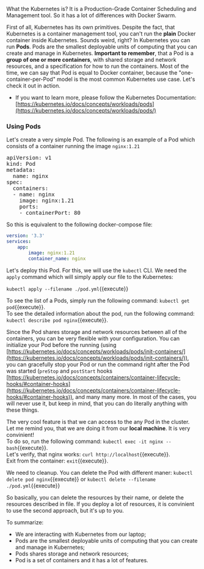 What the Kubernetes is? It is a Production-Grade Container Scheduling and Management tool. So it has a lot of differences with Docker Swarm.

First of all, Kubernetes has its own primitives. Despite the fact, that Kubernetes is a container management tool, you can't run the **plain** Docker container inside Kubernetes. Sounds weird, right? In Kubernetes you can run **Pods**. Pods are the smallest deployable units of computing that you can create and manage in Kubernetes. **Important to remember**, that a Pod is a **group of one or more containers**, with shared storage and network resources, and a specification for how to run the containers. Most of the time, we can say that Pod is equal to Docker container, because the "one-container-per-Pod" model is the most common Kubernetes use case. Let's check it out in action.

- If you want to learn more, please follow the Kubernetes Documentation: [https://kubernetes.io/docs/concepts/workloads/pods](https://kubernetes.io/docs/concepts/workloads/pods/)

### Using Pods

Let's create a very simple Pod. The following is an example of a Pod which consists of a container running the image `nginx:1.21`

<pre class="file" data-filename="pod.yml" data-target="replace">
apiVersion: v1
kind: Pod
metadata:
  name: nginx
spec:
  containers:
  - name: nginx
    image: nginx:1.21
    ports:
    - containerPort: 80
</pre>

So this is equivalent to the following docker-compose file:

```yaml
version: '3.3'
services:
	app:
		image: nginx:1.21
		container_name: nginx
```

Let's deploy this Pod. For this, we will use the `kubectl` CLI. We need the `apply` command which will simply apply our file to the Kubernetes:  

`kubectl apply --filename ./pod.yml`{{execute}}

To see the list of a Pods, simply run the following command: `kubectl get pod`{{execute}}.  
To see the detailed information about the pod, run the following command: `kubectl describe pod nginx`{{execute}}.  

Since the Pod shares storage and network resources between all of the containers, you can be very flexible with your configuration. You can initialize your Pod before the running (using [https://kubernetes.io/docs/concepts/workloads/pods/init-containers/](https://kubernetes.io/docs/concepts/workloads/pods/init-containers/)), you can gracefully stop your Pod or run the command right after the Pod was started (`preStop` and `postStart` hooks [https://kubernetes.io/docs/concepts/containers/container-lifecycle-hooks/#container-hooks](https://kubernetes.io/docs/concepts/containers/container-lifecycle-hooks/#container-hooks)), and many many more. In most of the cases, you will never use it, but keep in mind, that you can do literally anything with these things.

The very cool feature is that we can access to the any Pod in the cluster. Let me remind you, that we are doing it from our **local machine**. It is very convinient!  
To do so, run the following command: `kubectl exec -it nginx -- bash`{{execute}}.  
Let's verify, that nginx works: `curl http://localhost`{{execute}}.  
Exit from the container: `exit`{{execute}}.  

We need to cleanup. You can delete the Pod with different maner: `kubectl delete pod nginx`{{execute}} or `kubectl delete --filename ./pod.yml`{{execute}}

So basically, you can delete the resources by their name, or delete the resources described in file. If you deploy a lot of resources, it is convinient to use the second approach, but it's up to you.

To summarize:

- We are interacting with Kubernetes from our laptop;
- Pods are the smallest deployable units of computing that you can create and manage in Kubernetes;
- Pods shares storage and network resources;
- Pod is a set of containers and it has a lot of features.
